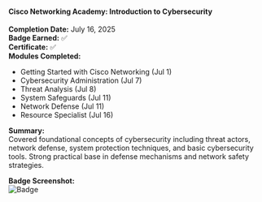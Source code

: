 #### **Cisco Networking Academy: Introduction to Cybersecurity**

**Completion Date:** July 16, 2025  
**Badge Earned:** ✅  
**Certificate:** ✅  
**Modules Completed:**

- Getting Started with Cisco Networking (Jul 1)  
- Cybersecurity Administration (Jul 7)  
- Threat Analysis (Jul 8)  
- System Safeguards (Jul 11)  
- Network Defense (Jul 11)  
- Resource Specialist (Jul 16)  

**Summary:**  
Covered foundational concepts of cybersecurity including threat actors, network defense, system protection techniques, and basic cybersecurity tools. Strong practical base in defense mechanisms and network safety strategies.

**Badge Screenshot:**  
![Badge](images/image1.png)

